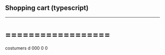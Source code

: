 ## Shopping cart (typescript)
---------------------------
==================
=================

costumers
d
000
0
0
